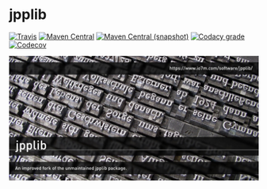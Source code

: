 jpplib
===

[![Travis](https://img.shields.io/travis/io7m/jpplib.png?style=flat-square)](https://travis-ci.org/io7m/jpplib)
[![Maven Central](https://img.shields.io/maven-central/v/com.io7m.jpplib/com.io7m.jpplib.png?style=flat-square)](http://search.maven.org/#search%7Cga%7C1%7Cg%3A%22com.io7m.jpplib%22)
[![Maven Central (snapshot)](https://img.shields.io/nexus/s/https/oss.sonatype.org/com.io7m.jpplib/com.io7m.jpplib.svg?style=flat-square)](https://oss.sonatype.org/content/repositories/snapshots/com/io7m/jpplib/)
[![Codacy grade](https://img.shields.io/codacy/grade/269673febf114ac69376f8073f5251cc.png?style=flat-square)](https://www.codacy.com/app/github_79/jpplib)
[![Codecov](https://img.shields.io/codecov/c/github/io7m/jpplib.png?style=flat-square)](https://codecov.io/gh/io7m/jpplib)

![jpplib](./src/site/resources/jpplib.jpg?raw=true)

